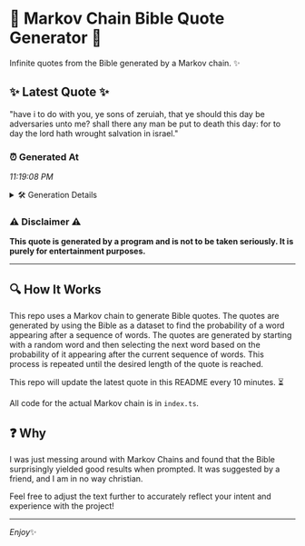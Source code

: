 # 📖 Markov Chain Bible Quote Generator 📖

Infinite quotes from the Bible generated by a Markov chain. ✨

## ✨ Latest Quote ✨
"have i to do with you, ye sons of zeruiah, that ye should this day be adversaries unto me? shall there any man be put to death this day: for to day the lord hath wrought salvation in israel."

### ⏰ Generated At
*11:19:08 PM*

<details>
    <summary>🛠️ Generation Details</summary>
    <p>
        <strong>🌱 Seed:</strong> have<br>
        <strong>🔄 Iterations:</strong> 38<br>
        <strong>📜 Context History:</strong><br>[ have ]: i<br>[ have, i ]: to<br>[ have, i, to ]: do<br>[ have, i, to, do ]: with<br>[ have, i, to, do, with ]: you,<br>[ have, i, to, do, with, you, ]: ye<br>[ i, to, do, with, you,, ye ]: sons<br>[ to, do, with, you,, ye, sons ]: of<br>[ do, with, you,, ye, sons, of ]: zeruiah,<br>[ with, you,, ye, sons, of, zeruiah, ]: that<br>[ you,, ye, sons, of, zeruiah,, that ]: ye<br>[ ye, sons, of, zeruiah,, that, ye ]: should<br>[ sons, of, zeruiah,, that, ye, should ]: this<br>[ of, zeruiah,, that, ye, should, this ]: day<br>[ zeruiah,, that, ye, should, this, day ]: be<br>[ that, ye, should, this, day, be ]: adversaries<br>[ ye, should, this, day, be, adversaries ]: unto<br>[ should, this, day, be, adversaries, unto ]: me?<br>[ this, day, be, adversaries, unto, me? ]: shall<br>[ day, be, adversaries, unto, me?, shall ]: there<br>[ be, adversaries, unto, me?, shall, there ]: any<br>[ adversaries, unto, me?, shall, there, any ]: man<br>[ unto, me?, shall, there, any, man ]: be<br>[ me?, shall, there, any, man, be ]: put<br>[ shall, there, any, man, be, put ]: to<br>[ there, any, man, be, put, to ]: death<br>[ any, man, be, put, to, death ]: this<br>[ man, be, put, to, death, this ]: day:<br>[ be, put, to, death, this, day: ]: for<br>[ put, to, death, this, day:, for ]: to<br>[ to, death, this, day:, for, to ]: day<br>[ death, this, day:, for, to, day ]: the<br>[ this, day:, for, to, day, the ]: lord<br>[ day:, for, to, day, the, lord ]: hath<br>[ for, to, day, the, lord, hath ]: wrought<br>[ to, day, the, lord, hath, wrought ]: salvation<br>[ day, the, lord, hath, wrought, salvation ]: in<br>[ the, lord, hath, wrought, salvation, in ]: israel.<br>
    </p>
</details>

### ⚠️ Disclaimer ⚠️
**This quote is generated by a program and is not to be taken seriously. It is purely for entertainment purposes.**

---

## 🔍 How It Works

This repo uses a Markov chain to generate Bible quotes. The quotes are generated by using the Bible as a dataset to find the probability of a word appearing after a sequence of words. The quotes are generated by starting with a random word and then selecting the next word based on the probability of it appearing after the current sequence of words. This process is repeated until the desired length of the quote is reached.

This repo will update the latest quote in this README every 10 minutes. ⏳

All code for the actual Markov chain is in `index.ts`.

## ❓ Why

I was just messing around with Markov Chains and found that the Bible surprisingly yielded good results when prompted. 
It was suggested by a friend, and I am in no way christian.

Feel free to adjust the text further to accurately reflect your intent and experience with the project!

---

*Enjoy*✨
